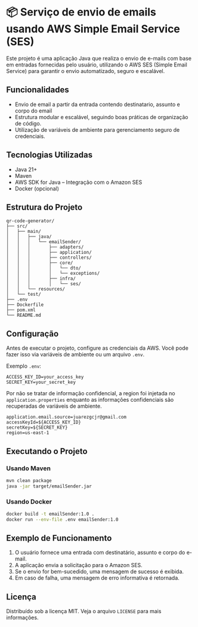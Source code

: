 # 📦 Serviço de envio de emails usando AWS Simple Email Service (SES)

Este projeto é uma aplicação Java que realiza o envio de e-mails com base em entradas fornecidas pelo usuário, utilizando o AWS SES (Simple Email Service) para garantir o envio automatizado, seguro e escalável.

## Funcionalidades

- Envio de email a partir da entrada contendo destinatario, assunto e corpo do email
- Estrutura modular e escalável, seguindo boas práticas de organização de código.
- Utilização de variáveis de ambiente para gerenciamento seguro de credenciais.

## Tecnologias Utilizadas
- Java 21+
- Maven
- AWS SDK for Java – Integração com o Amazon SES
- Docker (opcional)

## Estrutura do Projeto

```
qr-code-generator/
├── src/
│   ├── main/
│   │   ├── java/
│   │   │   └── emailSender/
│   │   │       ├── adapters/
│   │   │       ├── application/
│   │   │       ├── controllers/
│   │   │       ├── core/
│   │   │       │   └── dto/
│   │   │       │   └── exceptions/
│   │   │       ├── infra/
│   │   │       │   └── ses/
│   │   └── resources/
│   └── test/
├── .env
├── Dockerfile
├── pom.xml
└── README.md

```

## Configuração

Antes de executar o projeto, configure as credenciais da AWS. Você pode fazer isso via variáveis de ambiente ou um arquivo `.env`.

Exemplo `.env`:

```env
ACCESS_KEY_ID=your_access_key
SECRET_KEY=your_secret_key

```
Por não se tratar de informação confidencial, a region  foi injetada no `application.properties` enquanto as informações confidenciais são recuperadas de variáveis de ambiente.
```env
application.email.source=juarezgcjr@gmail.com
accessKeyId=${ACCESS_KEY_ID}
secretKey=${SECRET_KEY}
region=us-east-1
```


## Executando o Projeto

### Usando Maven

```bash
mvn clean package
java -jar target/emailSender.jar
```

### Usando Docker

```bash
docker build -t emailSender:1.0 .
docker run --env-file .env emailSender:1.0
```

## Exemplo de Funcionamento

1. O usuário fornece uma entrada com destinatário, assunto e corpo do e-mail.
2. A aplicação envia a solicitação para o Amazon SES.
3. Se o envio for bem-sucedido, uma mensagem de sucesso é exibida.
4. Em caso de falha, uma mensagem de erro informativa é retornada.

## Licença

Distribuído sob a licença MIT. Veja o arquivo `LICENSE` para mais informações.
